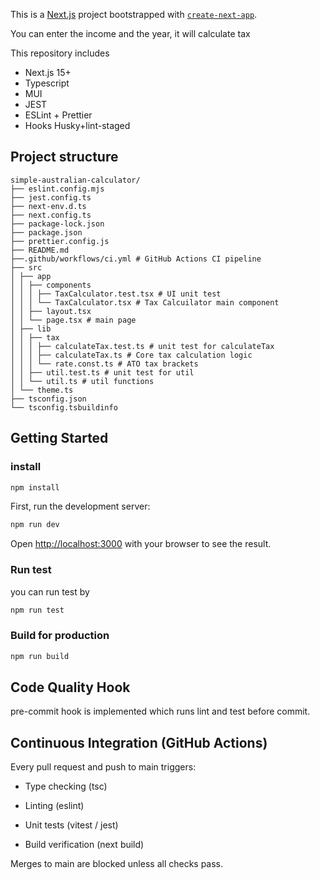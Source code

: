 This is a [Next.js](https://nextjs.org) project bootstrapped with [`create-next-app`](https://nextjs.org/docs/app/api-reference/cli/create-next-app).

You can enter the income and the year, it will calculate tax

This repository includes

- Next.js 15+
- Typescript
- MUI
- JEST
- ESLint + Prettier
- Hooks Husky+lint-staged

## Project structure
```
simple-australian-calculator/
├── eslint.config.mjs
├── jest.config.ts
├── next-env.d.ts
├── next.config.ts
├── package-lock.json
├── package.json
├── prettier.config.js
├── README.md
├──.github/workflows/ci.yml # GitHub Actions CI pipeline
├── src
│ ├── app
│ │ ├── components
│ │ │ ├── TaxCalculator.test.tsx # UI unit test
│ │ │ └── TaxCalculator.tsx # Tax Calcuilator main component
│ │ ├── layout.tsx
│ │ └── page.tsx # main page
│ ├── lib
│ │ ├── tax
│ │ │ ├── calculateTax.test.ts # unit test for calculateTax
│ │ │ ├── calculateTax.ts # Core tax calculation logic
│ │ │ └── rate.const.ts # ATO tax brackets
│ │ ├── util.test.ts # unit test for util
│ │ └── util.ts # util functions
│ └── theme.ts
├── tsconfig.json
└── tsconfig.tsbuildinfo
```
## Getting Started

### install

```bash
npm install
```

First, run the development server:

```bash
npm run dev
```

Open [http://localhost:3000](http://localhost:3000) with your browser to see the result.

### Run test

you can run test by

```bash
npm run test
```

### Build for production

```bash
npm run build
```

## Code Quality Hook

pre-commit hook is implemented which runs lint and test before commit.

## Continuous Integration (GitHub Actions)

Every pull request and push to main triggers:

- Type checking (tsc)

- Linting (eslint)

- Unit tests (vitest / jest)

- Build verification (next build)

Merges to main are blocked unless all checks pass.
